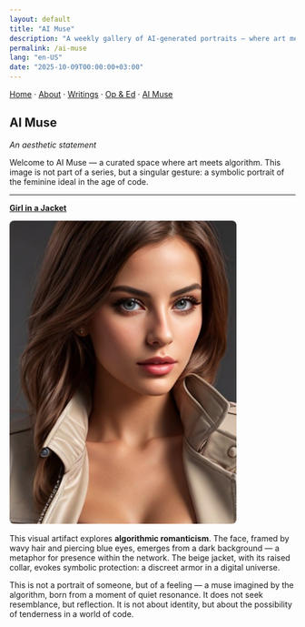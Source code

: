 ```yaml
---
layout: default
title: "AI Muse"
description: "A weekly gallery of AI-generated portraits — where art meets algorithm and imagination becomes visible."
permalink: /ai-muse
lang: "en-US"
date: "2025-10-09T00:00:00+03:00"
---
```


[Home](/) · [About](/about) · [Writings](/writing) · [Op & Ed](/blog) · [AI Muse](/ai-muse)

## AI Muse

*An aesthetic statement*

Welcome to AI Muse — a curated space where art meets algorithm. This image is not part of a series, but a singular gesture: a symbolic portrait of the feminine ideal in the age of code.

---

**[Girl in a Jacket](https://romanialibera.ro/op-ed/opinii/girl-in-a-jacket-o-poveste-in-cod-binar/)**

<img src="/assets/img/AI-Muse-study-01.png" alt="AI Muse" style="width:80%;max-width:400px;height:auto;border-radius:8px;" loading="lazy" decoding="async">

This visual artifact explores **algorithmic romanticism**. The face, framed by wavy hair and piercing blue eyes, emerges from a dark background — a metaphor for presence within the network. The beige jacket, with its raised collar, evokes symbolic protection: a discreet armor in a digital universe.

This is not a portrait of someone, but of a feeling — a muse imagined by the algorithm, born from a moment of quiet resonance. It does not seek resemblance, but reflection. It is not about identity, but about the possibility of tenderness in a world of code.
